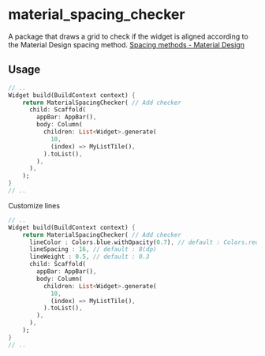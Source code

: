 # material_spacing_checker
A package that draws a grid to check if the widget is aligned according to the Material Design spacing method.
[Spacing methods - Material Design]( https://material.io/design/layout/spacing-methods.html#baseline-grid )

## Usage

```dart
// ..
Widget build(BuildContext context) {
    return MaterialSpacingChecker( // Add checker
      child: Scaffold(
        appBar: AppBar(),
        body: Column(
          children: List<Widget>.generate(
            10,
            (index) => MyListTile(),
          ).toList(),
        ),
      ),
    );
}
// ..
```

Customize lines
```dart
// ..
Widget build(BuildContext context) {
    return MaterialSpacingChecker( // Add checker
      lineColor : Colors.blue.withOpacity(0.7), // default : Colors.red.withOpacity(0.7)
      lineSpacing : 16, // default : 8(dp)
      lineWeight : 0.5, // default : 0.3
      child: Scaffold(
        appBar: AppBar(),
        body: Column(
          children: List<Widget>.generate(
            10,
            (index) => MyListTile(),
          ).toList(),
        ),
      ),
    );
}
// ..
```

